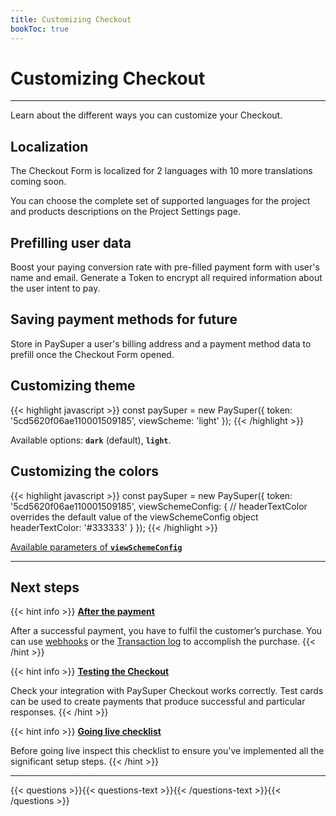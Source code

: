 ```yaml
---
title: Customizing Checkout
bookToc: true
---
```


# Customizing Checkout
***

Learn about the different ways you can customize your Checkout.

## Localization

The Checkout Form is localized for 2 languages with 10 more translations coming soon.

You can choose the complete set of supported languages for the project and products descriptions on the Project Settings page.

## Prefilling user data

Boost your paying conversion rate with pre-filled payment form with user's name and email. Generate a Token to encrypt all required information about the user intent to pay.

## Saving payment methods for future

Store in PaySuper a user's billing address and a payment method data to prefill once the Checkout Form opened.

## Customizing theme

{{< highlight javascript >}}
const paySuper = new PaySuper({
    token: '5cd5620f06ae110001509185',
    viewScheme: 'light'
});
{{< /highlight >}}

Available options: **`dark`** (default), **`light`**.

## Customizing the colors

{{< highlight javascript >}}
const paySuper = new PaySuper({
    token: '5cd5620f06ae110001509185',
    viewSchemeConfig: { 
        // headerTextColor overrides the default value of the viewSchemeConfig object
        headerTextColor: '#333333'
    }
});
{{< /highlight >}}

[Available parameters of **`viewSchemeConfig`**](https://github.com/paysuper/paysuper-js-sdk/blob/192153-quickstart/docs/CUSTOMIZATION.md#available-parameters-of-viewschemeconfig)

***

## Next steps

{{< hint info >}}
[**After the payment**](/docs/payments/live/)

After a successful payment, you have to fulfil the customer’s purchase. You can use [webhooks](ССЫЛКА) or the [Transaction log](ССЫЛКА) to accomplish the purchase.
{{< /hint >}}

{{< hint info >}}
[**Testing the Checkout**](/docs/payments/testing/)

Check your integration with PaySuper Checkout works correctly. Test cards can be used to create payments that produce successful and particular responses.
{{< /hint >}}

{{< hint info >}}
[**Going live checklist**](/docs/payments/live/)

Before going live inspect this checklist to ensure you've implemented all the significant setup steps.
{{< /hint >}}

***

{{< questions >}}{{< questions-text >}}{{< /questions-text >}}{{< /questions >}}